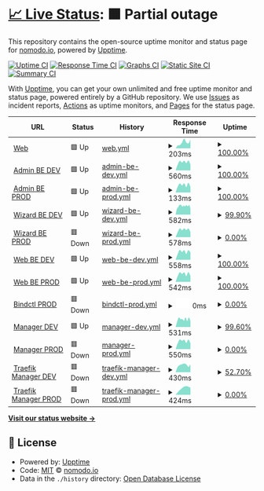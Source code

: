 # [📈 Live Status](https://status.nomodo.io): <!--live status--> **🟧 Partial outage**

This repository contains the open-source uptime monitor and status page for [nomodo.io](https://nomodo.io), powered by [Upptime](https://github.com/upptime/upptime).

[![Uptime CI](https://github.com/nomodoio/bug-free-train/workflows/Uptime%20CI/badge.svg)](https://github.com/nomodoio/bug-free-train/actions?query=workflow%3A%22Uptime+CI%22)
[![Response Time CI](https://github.com/nomodoio/bug-free-train/workflows/Response%20Time%20CI/badge.svg)](https://github.com/nomodoio/bug-free-train/actions?query=workflow%3A%22Response+Time+CI%22)
[![Graphs CI](https://github.com/nomodoio/bug-free-train/workflows/Graphs%20CI/badge.svg)](https://github.com/nomodoio/bug-free-train/actions?query=workflow%3A%22Graphs+CI%22)
[![Static Site CI](https://github.com/nomodoio/bug-free-train/workflows/Static%20Site%20CI/badge.svg)](https://github.com/nomodoio/bug-free-train/actions?query=workflow%3A%22Static+Site+CI%22)
[![Summary CI](https://github.com/nomodoio/bug-free-train/workflows/Summary%20CI/badge.svg)](https://github.com/nomodoio/bug-free-train/actions?query=workflow%3A%22Summary+CI%22)

With [Upptime](https://upptime.js.org), you can get your own unlimited and free uptime monitor and status page, powered entirely by a GitHub repository. We use [Issues](https://github.com/nomodoio/bug-free-train/issues) as incident reports, [Actions](https://github.com/nomodoio/bug-free-train/actions) as uptime monitors, and [Pages](https://status.nomodo.io) for the status page.

<!--start: status pages-->
<!-- This summary is generated by Upptime (https://github.com/upptime/upptime) -->
<!-- Do not edit this manually, your changes will be overwritten -->
<!-- prettier-ignore -->
| URL | Status | History | Response Time | Uptime |
| --- | ------ | ------- | ------------- | ------ |
| <img alt="" src="https://icons.duckduckgo.com/ip3/nomodo.io.ico" height="13"> [Web](https://nomodo.io) | 🟩 Up | [web.yml](https://github.com/nomodoio/bug-free-train/commits/HEAD/history/web.yml) | <details><summary><img alt="Response time graph" src="./graphs/web/response-time-week.png" height="20"> 203ms</summary><br><a href="https://status.nomodo.io/history/web"><img alt="Response time 164" src="https://img.shields.io/endpoint?url=https%3A%2F%2Fraw.githubusercontent.com%2Fnomodoio%2Fbug-free-train%2FHEAD%2Fapi%2Fweb%2Fresponse-time.json"></a><br><a href="https://status.nomodo.io/history/web"><img alt="24-hour response time 302" src="https://img.shields.io/endpoint?url=https%3A%2F%2Fraw.githubusercontent.com%2Fnomodoio%2Fbug-free-train%2FHEAD%2Fapi%2Fweb%2Fresponse-time-day.json"></a><br><a href="https://status.nomodo.io/history/web"><img alt="7-day response time 203" src="https://img.shields.io/endpoint?url=https%3A%2F%2Fraw.githubusercontent.com%2Fnomodoio%2Fbug-free-train%2FHEAD%2Fapi%2Fweb%2Fresponse-time-week.json"></a><br><a href="https://status.nomodo.io/history/web"><img alt="30-day response time 153" src="https://img.shields.io/endpoint?url=https%3A%2F%2Fraw.githubusercontent.com%2Fnomodoio%2Fbug-free-train%2FHEAD%2Fapi%2Fweb%2Fresponse-time-month.json"></a><br><a href="https://status.nomodo.io/history/web"><img alt="1-year response time 164" src="https://img.shields.io/endpoint?url=https%3A%2F%2Fraw.githubusercontent.com%2Fnomodoio%2Fbug-free-train%2FHEAD%2Fapi%2Fweb%2Fresponse-time-year.json"></a></details> | <details><summary><a href="https://status.nomodo.io/history/web">100.00%</a></summary><a href="https://status.nomodo.io/history/web"><img alt="All-time uptime 100.00%" src="https://img.shields.io/endpoint?url=https%3A%2F%2Fraw.githubusercontent.com%2Fnomodoio%2Fbug-free-train%2FHEAD%2Fapi%2Fweb%2Fuptime.json"></a><br><a href="https://status.nomodo.io/history/web"><img alt="24-hour uptime 100.00%" src="https://img.shields.io/endpoint?url=https%3A%2F%2Fraw.githubusercontent.com%2Fnomodoio%2Fbug-free-train%2FHEAD%2Fapi%2Fweb%2Fuptime-day.json"></a><br><a href="https://status.nomodo.io/history/web"><img alt="7-day uptime 100.00%" src="https://img.shields.io/endpoint?url=https%3A%2F%2Fraw.githubusercontent.com%2Fnomodoio%2Fbug-free-train%2FHEAD%2Fapi%2Fweb%2Fuptime-week.json"></a><br><a href="https://status.nomodo.io/history/web"><img alt="30-day uptime 100.00%" src="https://img.shields.io/endpoint?url=https%3A%2F%2Fraw.githubusercontent.com%2Fnomodoio%2Fbug-free-train%2FHEAD%2Fapi%2Fweb%2Fuptime-month.json"></a><br><a href="https://status.nomodo.io/history/web"><img alt="1-year uptime 100.00%" src="https://img.shields.io/endpoint?url=https%3A%2F%2Fraw.githubusercontent.com%2Fnomodoio%2Fbug-free-train%2FHEAD%2Fapi%2Fweb%2Fuptime-year.json"></a></details>
| <img alt="" src="https://icons.duckduckgo.com/ip3/adminbe-prod.nomodo.io.ico" height="13"> [Admin BE DEV](https://adminbe-prod.nomodo.io/health) | 🟩 Up | [admin-be-dev.yml](https://github.com/nomodoio/bug-free-train/commits/HEAD/history/admin-be-dev.yml) | <details><summary><img alt="Response time graph" src="./graphs/admin-be-dev/response-time-week.png" height="20"> 560ms</summary><br><a href="https://status.nomodo.io/history/admin-be-dev"><img alt="Response time 553" src="https://img.shields.io/endpoint?url=https%3A%2F%2Fraw.githubusercontent.com%2Fnomodoio%2Fbug-free-train%2FHEAD%2Fapi%2Fadmin-be-dev%2Fresponse-time.json"></a><br><a href="https://status.nomodo.io/history/admin-be-dev"><img alt="24-hour response time 415" src="https://img.shields.io/endpoint?url=https%3A%2F%2Fraw.githubusercontent.com%2Fnomodoio%2Fbug-free-train%2FHEAD%2Fapi%2Fadmin-be-dev%2Fresponse-time-day.json"></a><br><a href="https://status.nomodo.io/history/admin-be-dev"><img alt="7-day response time 560" src="https://img.shields.io/endpoint?url=https%3A%2F%2Fraw.githubusercontent.com%2Fnomodoio%2Fbug-free-train%2FHEAD%2Fapi%2Fadmin-be-dev%2Fresponse-time-week.json"></a><br><a href="https://status.nomodo.io/history/admin-be-dev"><img alt="30-day response time 541" src="https://img.shields.io/endpoint?url=https%3A%2F%2Fraw.githubusercontent.com%2Fnomodoio%2Fbug-free-train%2FHEAD%2Fapi%2Fadmin-be-dev%2Fresponse-time-month.json"></a><br><a href="https://status.nomodo.io/history/admin-be-dev"><img alt="1-year response time 553" src="https://img.shields.io/endpoint?url=https%3A%2F%2Fraw.githubusercontent.com%2Fnomodoio%2Fbug-free-train%2FHEAD%2Fapi%2Fadmin-be-dev%2Fresponse-time-year.json"></a></details> | <details><summary><a href="https://status.nomodo.io/history/admin-be-dev">100.00%</a></summary><a href="https://status.nomodo.io/history/admin-be-dev"><img alt="All-time uptime 99.98%" src="https://img.shields.io/endpoint?url=https%3A%2F%2Fraw.githubusercontent.com%2Fnomodoio%2Fbug-free-train%2FHEAD%2Fapi%2Fadmin-be-dev%2Fuptime.json"></a><br><a href="https://status.nomodo.io/history/admin-be-dev"><img alt="24-hour uptime 100.00%" src="https://img.shields.io/endpoint?url=https%3A%2F%2Fraw.githubusercontent.com%2Fnomodoio%2Fbug-free-train%2FHEAD%2Fapi%2Fadmin-be-dev%2Fuptime-day.json"></a><br><a href="https://status.nomodo.io/history/admin-be-dev"><img alt="7-day uptime 100.00%" src="https://img.shields.io/endpoint?url=https%3A%2F%2Fraw.githubusercontent.com%2Fnomodoio%2Fbug-free-train%2FHEAD%2Fapi%2Fadmin-be-dev%2Fuptime-week.json"></a><br><a href="https://status.nomodo.io/history/admin-be-dev"><img alt="30-day uptime 100.00%" src="https://img.shields.io/endpoint?url=https%3A%2F%2Fraw.githubusercontent.com%2Fnomodoio%2Fbug-free-train%2FHEAD%2Fapi%2Fadmin-be-dev%2Fuptime-month.json"></a><br><a href="https://status.nomodo.io/history/admin-be-dev"><img alt="1-year uptime 99.98%" src="https://img.shields.io/endpoint?url=https%3A%2F%2Fraw.githubusercontent.com%2Fnomodoio%2Fbug-free-train%2FHEAD%2Fapi%2Fadmin-be-dev%2Fuptime-year.json"></a></details>
| <img alt="" src="https://icons.duckduckgo.com/ip3/adminbe-prod.nomodo.io.ico" height="13"> [Admin BE PROD](https://adminbe-prod.nomodo.io/health) | 🟩 Up | [admin-be-prod.yml](https://github.com/nomodoio/bug-free-train/commits/HEAD/history/admin-be-prod.yml) | <details><summary><img alt="Response time graph" src="./graphs/admin-be-prod/response-time-week.png" height="20"> 133ms</summary><br><a href="https://status.nomodo.io/history/admin-be-prod"><img alt="Response time 128" src="https://img.shields.io/endpoint?url=https%3A%2F%2Fraw.githubusercontent.com%2Fnomodoio%2Fbug-free-train%2FHEAD%2Fapi%2Fadmin-be-prod%2Fresponse-time.json"></a><br><a href="https://status.nomodo.io/history/admin-be-prod"><img alt="24-hour response time 98" src="https://img.shields.io/endpoint?url=https%3A%2F%2Fraw.githubusercontent.com%2Fnomodoio%2Fbug-free-train%2FHEAD%2Fapi%2Fadmin-be-prod%2Fresponse-time-day.json"></a><br><a href="https://status.nomodo.io/history/admin-be-prod"><img alt="7-day response time 133" src="https://img.shields.io/endpoint?url=https%3A%2F%2Fraw.githubusercontent.com%2Fnomodoio%2Fbug-free-train%2FHEAD%2Fapi%2Fadmin-be-prod%2Fresponse-time-week.json"></a><br><a href="https://status.nomodo.io/history/admin-be-prod"><img alt="30-day response time 125" src="https://img.shields.io/endpoint?url=https%3A%2F%2Fraw.githubusercontent.com%2Fnomodoio%2Fbug-free-train%2FHEAD%2Fapi%2Fadmin-be-prod%2Fresponse-time-month.json"></a><br><a href="https://status.nomodo.io/history/admin-be-prod"><img alt="1-year response time 128" src="https://img.shields.io/endpoint?url=https%3A%2F%2Fraw.githubusercontent.com%2Fnomodoio%2Fbug-free-train%2FHEAD%2Fapi%2Fadmin-be-prod%2Fresponse-time-year.json"></a></details> | <details><summary><a href="https://status.nomodo.io/history/admin-be-prod">100.00%</a></summary><a href="https://status.nomodo.io/history/admin-be-prod"><img alt="All-time uptime 99.98%" src="https://img.shields.io/endpoint?url=https%3A%2F%2Fraw.githubusercontent.com%2Fnomodoio%2Fbug-free-train%2FHEAD%2Fapi%2Fadmin-be-prod%2Fuptime.json"></a><br><a href="https://status.nomodo.io/history/admin-be-prod"><img alt="24-hour uptime 100.00%" src="https://img.shields.io/endpoint?url=https%3A%2F%2Fraw.githubusercontent.com%2Fnomodoio%2Fbug-free-train%2FHEAD%2Fapi%2Fadmin-be-prod%2Fuptime-day.json"></a><br><a href="https://status.nomodo.io/history/admin-be-prod"><img alt="7-day uptime 100.00%" src="https://img.shields.io/endpoint?url=https%3A%2F%2Fraw.githubusercontent.com%2Fnomodoio%2Fbug-free-train%2FHEAD%2Fapi%2Fadmin-be-prod%2Fuptime-week.json"></a><br><a href="https://status.nomodo.io/history/admin-be-prod"><img alt="30-day uptime 100.00%" src="https://img.shields.io/endpoint?url=https%3A%2F%2Fraw.githubusercontent.com%2Fnomodoio%2Fbug-free-train%2FHEAD%2Fapi%2Fadmin-be-prod%2Fuptime-month.json"></a><br><a href="https://status.nomodo.io/history/admin-be-prod"><img alt="1-year uptime 99.98%" src="https://img.shields.io/endpoint?url=https%3A%2F%2Fraw.githubusercontent.com%2Fnomodoio%2Fbug-free-train%2FHEAD%2Fapi%2Fadmin-be-prod%2Fuptime-year.json"></a></details>
| <img alt="" src="https://icons.duckduckgo.com/ip3/wizardbe-dev.nomodo.io.ico" height="13"> [Wizard BE DEV](https://wizardbe-dev.nomodo.io/health) | 🟩 Up | [wizard-be-dev.yml](https://github.com/nomodoio/bug-free-train/commits/HEAD/history/wizard-be-dev.yml) | <details><summary><img alt="Response time graph" src="./graphs/wizard-be-dev/response-time-week.png" height="20"> 582ms</summary><br><a href="https://status.nomodo.io/history/wizard-be-dev"><img alt="Response time 549" src="https://img.shields.io/endpoint?url=https%3A%2F%2Fraw.githubusercontent.com%2Fnomodoio%2Fbug-free-train%2FHEAD%2Fapi%2Fwizard-be-dev%2Fresponse-time.json"></a><br><a href="https://status.nomodo.io/history/wizard-be-dev"><img alt="24-hour response time 412" src="https://img.shields.io/endpoint?url=https%3A%2F%2Fraw.githubusercontent.com%2Fnomodoio%2Fbug-free-train%2FHEAD%2Fapi%2Fwizard-be-dev%2Fresponse-time-day.json"></a><br><a href="https://status.nomodo.io/history/wizard-be-dev"><img alt="7-day response time 582" src="https://img.shields.io/endpoint?url=https%3A%2F%2Fraw.githubusercontent.com%2Fnomodoio%2Fbug-free-train%2FHEAD%2Fapi%2Fwizard-be-dev%2Fresponse-time-week.json"></a><br><a href="https://status.nomodo.io/history/wizard-be-dev"><img alt="30-day response time 538" src="https://img.shields.io/endpoint?url=https%3A%2F%2Fraw.githubusercontent.com%2Fnomodoio%2Fbug-free-train%2FHEAD%2Fapi%2Fwizard-be-dev%2Fresponse-time-month.json"></a><br><a href="https://status.nomodo.io/history/wizard-be-dev"><img alt="1-year response time 549" src="https://img.shields.io/endpoint?url=https%3A%2F%2Fraw.githubusercontent.com%2Fnomodoio%2Fbug-free-train%2FHEAD%2Fapi%2Fwizard-be-dev%2Fresponse-time-year.json"></a></details> | <details><summary><a href="https://status.nomodo.io/history/wizard-be-dev">99.90%</a></summary><a href="https://status.nomodo.io/history/wizard-be-dev"><img alt="All-time uptime 99.96%" src="https://img.shields.io/endpoint?url=https%3A%2F%2Fraw.githubusercontent.com%2Fnomodoio%2Fbug-free-train%2FHEAD%2Fapi%2Fwizard-be-dev%2Fuptime.json"></a><br><a href="https://status.nomodo.io/history/wizard-be-dev"><img alt="24-hour uptime 100.00%" src="https://img.shields.io/endpoint?url=https%3A%2F%2Fraw.githubusercontent.com%2Fnomodoio%2Fbug-free-train%2FHEAD%2Fapi%2Fwizard-be-dev%2Fuptime-day.json"></a><br><a href="https://status.nomodo.io/history/wizard-be-dev"><img alt="7-day uptime 99.90%" src="https://img.shields.io/endpoint?url=https%3A%2F%2Fraw.githubusercontent.com%2Fnomodoio%2Fbug-free-train%2FHEAD%2Fapi%2Fwizard-be-dev%2Fuptime-week.json"></a><br><a href="https://status.nomodo.io/history/wizard-be-dev"><img alt="30-day uptime 99.98%" src="https://img.shields.io/endpoint?url=https%3A%2F%2Fraw.githubusercontent.com%2Fnomodoio%2Fbug-free-train%2FHEAD%2Fapi%2Fwizard-be-dev%2Fuptime-month.json"></a><br><a href="https://status.nomodo.io/history/wizard-be-dev"><img alt="1-year uptime 99.96%" src="https://img.shields.io/endpoint?url=https%3A%2F%2Fraw.githubusercontent.com%2Fnomodoio%2Fbug-free-train%2FHEAD%2Fapi%2Fwizard-be-dev%2Fuptime-year.json"></a></details>
| <img alt="" src="https://icons.duckduckgo.com/ip3/wizardbe-prod.nomodo.io.ico" height="13"> [Wizard BE PROD](https://wizardbe-prod.nomodo.io/health) | 🟥 Down | [wizard-be-prod.yml](https://github.com/nomodoio/bug-free-train/commits/HEAD/history/wizard-be-prod.yml) | <details><summary><img alt="Response time graph" src="./graphs/wizard-be-prod/response-time-week.png" height="20"> 578ms</summary><br><a href="https://status.nomodo.io/history/wizard-be-prod"><img alt="Response time 550" src="https://img.shields.io/endpoint?url=https%3A%2F%2Fraw.githubusercontent.com%2Fnomodoio%2Fbug-free-train%2FHEAD%2Fapi%2Fwizard-be-prod%2Fresponse-time.json"></a><br><a href="https://status.nomodo.io/history/wizard-be-prod"><img alt="24-hour response time 408" src="https://img.shields.io/endpoint?url=https%3A%2F%2Fraw.githubusercontent.com%2Fnomodoio%2Fbug-free-train%2FHEAD%2Fapi%2Fwizard-be-prod%2Fresponse-time-day.json"></a><br><a href="https://status.nomodo.io/history/wizard-be-prod"><img alt="7-day response time 578" src="https://img.shields.io/endpoint?url=https%3A%2F%2Fraw.githubusercontent.com%2Fnomodoio%2Fbug-free-train%2FHEAD%2Fapi%2Fwizard-be-prod%2Fresponse-time-week.json"></a><br><a href="https://status.nomodo.io/history/wizard-be-prod"><img alt="30-day response time 534" src="https://img.shields.io/endpoint?url=https%3A%2F%2Fraw.githubusercontent.com%2Fnomodoio%2Fbug-free-train%2FHEAD%2Fapi%2Fwizard-be-prod%2Fresponse-time-month.json"></a><br><a href="https://status.nomodo.io/history/wizard-be-prod"><img alt="1-year response time 550" src="https://img.shields.io/endpoint?url=https%3A%2F%2Fraw.githubusercontent.com%2Fnomodoio%2Fbug-free-train%2FHEAD%2Fapi%2Fwizard-be-prod%2Fresponse-time-year.json"></a></details> | <details><summary><a href="https://status.nomodo.io/history/wizard-be-prod">0.00%</a></summary><a href="https://status.nomodo.io/history/wizard-be-prod"><img alt="All-time uptime 86.35%" src="https://img.shields.io/endpoint?url=https%3A%2F%2Fraw.githubusercontent.com%2Fnomodoio%2Fbug-free-train%2FHEAD%2Fapi%2Fwizard-be-prod%2Fuptime.json"></a><br><a href="https://status.nomodo.io/history/wizard-be-prod"><img alt="24-hour uptime 0.00%" src="https://img.shields.io/endpoint?url=https%3A%2F%2Fraw.githubusercontent.com%2Fnomodoio%2Fbug-free-train%2FHEAD%2Fapi%2Fwizard-be-prod%2Fuptime-day.json"></a><br><a href="https://status.nomodo.io/history/wizard-be-prod"><img alt="7-day uptime 0.00%" src="https://img.shields.io/endpoint?url=https%3A%2F%2Fraw.githubusercontent.com%2Fnomodoio%2Fbug-free-train%2FHEAD%2Fapi%2Fwizard-be-prod%2Fuptime-week.json"></a><br><a href="https://status.nomodo.io/history/wizard-be-prod"><img alt="30-day uptime 75.66%" src="https://img.shields.io/endpoint?url=https%3A%2F%2Fraw.githubusercontent.com%2Fnomodoio%2Fbug-free-train%2FHEAD%2Fapi%2Fwizard-be-prod%2Fuptime-month.json"></a><br><a href="https://status.nomodo.io/history/wizard-be-prod"><img alt="1-year uptime 86.35%" src="https://img.shields.io/endpoint?url=https%3A%2F%2Fraw.githubusercontent.com%2Fnomodoio%2Fbug-free-train%2FHEAD%2Fapi%2Fwizard-be-prod%2Fuptime-year.json"></a></details>
| <img alt="" src="https://icons.duckduckgo.com/ip3/webbe-dev.nomodo.io.ico" height="13"> [Web BE DEV](https://webbe-dev.nomodo.io/health) | 🟩 Up | [web-be-dev.yml](https://github.com/nomodoio/bug-free-train/commits/HEAD/history/web-be-dev.yml) | <details><summary><img alt="Response time graph" src="./graphs/web-be-dev/response-time-week.png" height="20"> 558ms</summary><br><a href="https://status.nomodo.io/history/web-be-dev"><img alt="Response time 548" src="https://img.shields.io/endpoint?url=https%3A%2F%2Fraw.githubusercontent.com%2Fnomodoio%2Fbug-free-train%2FHEAD%2Fapi%2Fweb-be-dev%2Fresponse-time.json"></a><br><a href="https://status.nomodo.io/history/web-be-dev"><img alt="24-hour response time 518" src="https://img.shields.io/endpoint?url=https%3A%2F%2Fraw.githubusercontent.com%2Fnomodoio%2Fbug-free-train%2FHEAD%2Fapi%2Fweb-be-dev%2Fresponse-time-day.json"></a><br><a href="https://status.nomodo.io/history/web-be-dev"><img alt="7-day response time 558" src="https://img.shields.io/endpoint?url=https%3A%2F%2Fraw.githubusercontent.com%2Fnomodoio%2Fbug-free-train%2FHEAD%2Fapi%2Fweb-be-dev%2Fresponse-time-week.json"></a><br><a href="https://status.nomodo.io/history/web-be-dev"><img alt="30-day response time 533" src="https://img.shields.io/endpoint?url=https%3A%2F%2Fraw.githubusercontent.com%2Fnomodoio%2Fbug-free-train%2FHEAD%2Fapi%2Fweb-be-dev%2Fresponse-time-month.json"></a><br><a href="https://status.nomodo.io/history/web-be-dev"><img alt="1-year response time 548" src="https://img.shields.io/endpoint?url=https%3A%2F%2Fraw.githubusercontent.com%2Fnomodoio%2Fbug-free-train%2FHEAD%2Fapi%2Fweb-be-dev%2Fresponse-time-year.json"></a></details> | <details><summary><a href="https://status.nomodo.io/history/web-be-dev">100.00%</a></summary><a href="https://status.nomodo.io/history/web-be-dev"><img alt="All-time uptime 99.98%" src="https://img.shields.io/endpoint?url=https%3A%2F%2Fraw.githubusercontent.com%2Fnomodoio%2Fbug-free-train%2FHEAD%2Fapi%2Fweb-be-dev%2Fuptime.json"></a><br><a href="https://status.nomodo.io/history/web-be-dev"><img alt="24-hour uptime 100.00%" src="https://img.shields.io/endpoint?url=https%3A%2F%2Fraw.githubusercontent.com%2Fnomodoio%2Fbug-free-train%2FHEAD%2Fapi%2Fweb-be-dev%2Fuptime-day.json"></a><br><a href="https://status.nomodo.io/history/web-be-dev"><img alt="7-day uptime 100.00%" src="https://img.shields.io/endpoint?url=https%3A%2F%2Fraw.githubusercontent.com%2Fnomodoio%2Fbug-free-train%2FHEAD%2Fapi%2Fweb-be-dev%2Fuptime-week.json"></a><br><a href="https://status.nomodo.io/history/web-be-dev"><img alt="30-day uptime 100.00%" src="https://img.shields.io/endpoint?url=https%3A%2F%2Fraw.githubusercontent.com%2Fnomodoio%2Fbug-free-train%2FHEAD%2Fapi%2Fweb-be-dev%2Fuptime-month.json"></a><br><a href="https://status.nomodo.io/history/web-be-dev"><img alt="1-year uptime 99.98%" src="https://img.shields.io/endpoint?url=https%3A%2F%2Fraw.githubusercontent.com%2Fnomodoio%2Fbug-free-train%2FHEAD%2Fapi%2Fweb-be-dev%2Fuptime-year.json"></a></details>
| <img alt="" src="https://icons.duckduckgo.com/ip3/webbe-prod.nomodo.io.ico" height="13"> [Web BE PROD](https://webbe-prod.nomodo.io/health) | 🟩 Up | [web-be-prod.yml](https://github.com/nomodoio/bug-free-train/commits/HEAD/history/web-be-prod.yml) | <details><summary><img alt="Response time graph" src="./graphs/web-be-prod/response-time-week.png" height="20"> 542ms</summary><br><a href="https://status.nomodo.io/history/web-be-prod"><img alt="Response time 542" src="https://img.shields.io/endpoint?url=https%3A%2F%2Fraw.githubusercontent.com%2Fnomodoio%2Fbug-free-train%2FHEAD%2Fapi%2Fweb-be-prod%2Fresponse-time.json"></a><br><a href="https://status.nomodo.io/history/web-be-prod"><img alt="24-hour response time 410" src="https://img.shields.io/endpoint?url=https%3A%2F%2Fraw.githubusercontent.com%2Fnomodoio%2Fbug-free-train%2FHEAD%2Fapi%2Fweb-be-prod%2Fresponse-time-day.json"></a><br><a href="https://status.nomodo.io/history/web-be-prod"><img alt="7-day response time 542" src="https://img.shields.io/endpoint?url=https%3A%2F%2Fraw.githubusercontent.com%2Fnomodoio%2Fbug-free-train%2FHEAD%2Fapi%2Fweb-be-prod%2Fresponse-time-week.json"></a><br><a href="https://status.nomodo.io/history/web-be-prod"><img alt="30-day response time 528" src="https://img.shields.io/endpoint?url=https%3A%2F%2Fraw.githubusercontent.com%2Fnomodoio%2Fbug-free-train%2FHEAD%2Fapi%2Fweb-be-prod%2Fresponse-time-month.json"></a><br><a href="https://status.nomodo.io/history/web-be-prod"><img alt="1-year response time 542" src="https://img.shields.io/endpoint?url=https%3A%2F%2Fraw.githubusercontent.com%2Fnomodoio%2Fbug-free-train%2FHEAD%2Fapi%2Fweb-be-prod%2Fresponse-time-year.json"></a></details> | <details><summary><a href="https://status.nomodo.io/history/web-be-prod">100.00%</a></summary><a href="https://status.nomodo.io/history/web-be-prod"><img alt="All-time uptime 99.98%" src="https://img.shields.io/endpoint?url=https%3A%2F%2Fraw.githubusercontent.com%2Fnomodoio%2Fbug-free-train%2FHEAD%2Fapi%2Fweb-be-prod%2Fuptime.json"></a><br><a href="https://status.nomodo.io/history/web-be-prod"><img alt="24-hour uptime 100.00%" src="https://img.shields.io/endpoint?url=https%3A%2F%2Fraw.githubusercontent.com%2Fnomodoio%2Fbug-free-train%2FHEAD%2Fapi%2Fweb-be-prod%2Fuptime-day.json"></a><br><a href="https://status.nomodo.io/history/web-be-prod"><img alt="7-day uptime 100.00%" src="https://img.shields.io/endpoint?url=https%3A%2F%2Fraw.githubusercontent.com%2Fnomodoio%2Fbug-free-train%2FHEAD%2Fapi%2Fweb-be-prod%2Fuptime-week.json"></a><br><a href="https://status.nomodo.io/history/web-be-prod"><img alt="30-day uptime 100.00%" src="https://img.shields.io/endpoint?url=https%3A%2F%2Fraw.githubusercontent.com%2Fnomodoio%2Fbug-free-train%2FHEAD%2Fapi%2Fweb-be-prod%2Fuptime-month.json"></a><br><a href="https://status.nomodo.io/history/web-be-prod"><img alt="1-year uptime 99.98%" src="https://img.shields.io/endpoint?url=https%3A%2F%2Fraw.githubusercontent.com%2Fnomodoio%2Fbug-free-train%2FHEAD%2Fapi%2Fweb-be-prod%2Fuptime-year.json"></a></details>
| <img alt="" src="https://icons.duckduckgo.com/ip3/bindctl.nomodo.io.ico" height="13"> [Bindctl PROD](https://bindctl.nomodo.io/health) | 🟥 Down | [bindctl-prod.yml](https://github.com/nomodoio/bug-free-train/commits/HEAD/history/bindctl-prod.yml) | <details><summary><img alt="Response time graph" src="./graphs/bindctl-prod/response-time-week.png" height="20"> 0ms</summary><br><a href="https://status.nomodo.io/history/bindctl-prod"><img alt="Response time 550" src="https://img.shields.io/endpoint?url=https%3A%2F%2Fraw.githubusercontent.com%2Fnomodoio%2Fbug-free-train%2FHEAD%2Fapi%2Fbindctl-prod%2Fresponse-time.json"></a><br><a href="https://status.nomodo.io/history/bindctl-prod"><img alt="24-hour response time 0" src="https://img.shields.io/endpoint?url=https%3A%2F%2Fraw.githubusercontent.com%2Fnomodoio%2Fbug-free-train%2FHEAD%2Fapi%2Fbindctl-prod%2Fresponse-time-day.json"></a><br><a href="https://status.nomodo.io/history/bindctl-prod"><img alt="7-day response time 0" src="https://img.shields.io/endpoint?url=https%3A%2F%2Fraw.githubusercontent.com%2Fnomodoio%2Fbug-free-train%2FHEAD%2Fapi%2Fbindctl-prod%2Fresponse-time-week.json"></a><br><a href="https://status.nomodo.io/history/bindctl-prod"><img alt="30-day response time 534" src="https://img.shields.io/endpoint?url=https%3A%2F%2Fraw.githubusercontent.com%2Fnomodoio%2Fbug-free-train%2FHEAD%2Fapi%2Fbindctl-prod%2Fresponse-time-month.json"></a><br><a href="https://status.nomodo.io/history/bindctl-prod"><img alt="1-year response time 550" src="https://img.shields.io/endpoint?url=https%3A%2F%2Fraw.githubusercontent.com%2Fnomodoio%2Fbug-free-train%2FHEAD%2Fapi%2Fbindctl-prod%2Fresponse-time-year.json"></a></details> | <details><summary><a href="https://status.nomodo.io/history/bindctl-prod">0.00%</a></summary><a href="https://status.nomodo.io/history/bindctl-prod"><img alt="All-time uptime 48.39%" src="https://img.shields.io/endpoint?url=https%3A%2F%2Fraw.githubusercontent.com%2Fnomodoio%2Fbug-free-train%2FHEAD%2Fapi%2Fbindctl-prod%2Fuptime.json"></a><br><a href="https://status.nomodo.io/history/bindctl-prod"><img alt="24-hour uptime 0.00%" src="https://img.shields.io/endpoint?url=https%3A%2F%2Fraw.githubusercontent.com%2Fnomodoio%2Fbug-free-train%2FHEAD%2Fapi%2Fbindctl-prod%2Fuptime-day.json"></a><br><a href="https://status.nomodo.io/history/bindctl-prod"><img alt="7-day uptime 0.00%" src="https://img.shields.io/endpoint?url=https%3A%2F%2Fraw.githubusercontent.com%2Fnomodoio%2Fbug-free-train%2FHEAD%2Fapi%2Fbindctl-prod%2Fuptime-week.json"></a><br><a href="https://status.nomodo.io/history/bindctl-prod"><img alt="30-day uptime 8.98%" src="https://img.shields.io/endpoint?url=https%3A%2F%2Fraw.githubusercontent.com%2Fnomodoio%2Fbug-free-train%2FHEAD%2Fapi%2Fbindctl-prod%2Fuptime-month.json"></a><br><a href="https://status.nomodo.io/history/bindctl-prod"><img alt="1-year uptime 48.39%" src="https://img.shields.io/endpoint?url=https%3A%2F%2Fraw.githubusercontent.com%2Fnomodoio%2Fbug-free-train%2FHEAD%2Fapi%2Fbindctl-prod%2Fuptime-year.json"></a></details>
| <img alt="" src="https://icons.duckduckgo.com/ip3/mngr-dev.nomodo.io.ico" height="13"> [Manager DEV](https://mngr-dev.nomodo.io/health) | 🟩 Up | [manager-dev.yml](https://github.com/nomodoio/bug-free-train/commits/HEAD/history/manager-dev.yml) | <details><summary><img alt="Response time graph" src="./graphs/manager-dev/response-time-week.png" height="20"> 531ms</summary><br><a href="https://status.nomodo.io/history/manager-dev"><img alt="Response time 533" src="https://img.shields.io/endpoint?url=https%3A%2F%2Fraw.githubusercontent.com%2Fnomodoio%2Fbug-free-train%2FHEAD%2Fapi%2Fmanager-dev%2Fresponse-time.json"></a><br><a href="https://status.nomodo.io/history/manager-dev"><img alt="24-hour response time 411" src="https://img.shields.io/endpoint?url=https%3A%2F%2Fraw.githubusercontent.com%2Fnomodoio%2Fbug-free-train%2FHEAD%2Fapi%2Fmanager-dev%2Fresponse-time-day.json"></a><br><a href="https://status.nomodo.io/history/manager-dev"><img alt="7-day response time 531" src="https://img.shields.io/endpoint?url=https%3A%2F%2Fraw.githubusercontent.com%2Fnomodoio%2Fbug-free-train%2FHEAD%2Fapi%2Fmanager-dev%2Fresponse-time-week.json"></a><br><a href="https://status.nomodo.io/history/manager-dev"><img alt="30-day response time 509" src="https://img.shields.io/endpoint?url=https%3A%2F%2Fraw.githubusercontent.com%2Fnomodoio%2Fbug-free-train%2FHEAD%2Fapi%2Fmanager-dev%2Fresponse-time-month.json"></a><br><a href="https://status.nomodo.io/history/manager-dev"><img alt="1-year response time 533" src="https://img.shields.io/endpoint?url=https%3A%2F%2Fraw.githubusercontent.com%2Fnomodoio%2Fbug-free-train%2FHEAD%2Fapi%2Fmanager-dev%2Fresponse-time-year.json"></a></details> | <details><summary><a href="https://status.nomodo.io/history/manager-dev">99.60%</a></summary><a href="https://status.nomodo.io/history/manager-dev"><img alt="All-time uptime 50.95%" src="https://img.shields.io/endpoint?url=https%3A%2F%2Fraw.githubusercontent.com%2Fnomodoio%2Fbug-free-train%2FHEAD%2Fapi%2Fmanager-dev%2Fuptime.json"></a><br><a href="https://status.nomodo.io/history/manager-dev"><img alt="24-hour uptime 100.00%" src="https://img.shields.io/endpoint?url=https%3A%2F%2Fraw.githubusercontent.com%2Fnomodoio%2Fbug-free-train%2FHEAD%2Fapi%2Fmanager-dev%2Fuptime-day.json"></a><br><a href="https://status.nomodo.io/history/manager-dev"><img alt="7-day uptime 99.60%" src="https://img.shields.io/endpoint?url=https%3A%2F%2Fraw.githubusercontent.com%2Fnomodoio%2Fbug-free-train%2FHEAD%2Fapi%2Fmanager-dev%2Fuptime-week.json"></a><br><a href="https://status.nomodo.io/history/manager-dev"><img alt="30-day uptime 22.54%" src="https://img.shields.io/endpoint?url=https%3A%2F%2Fraw.githubusercontent.com%2Fnomodoio%2Fbug-free-train%2FHEAD%2Fapi%2Fmanager-dev%2Fuptime-month.json"></a><br><a href="https://status.nomodo.io/history/manager-dev"><img alt="1-year uptime 50.95%" src="https://img.shields.io/endpoint?url=https%3A%2F%2Fraw.githubusercontent.com%2Fnomodoio%2Fbug-free-train%2FHEAD%2Fapi%2Fmanager-dev%2Fuptime-year.json"></a></details>
| <img alt="" src="https://icons.duckduckgo.com/ip3/mngr-prod.nomodo.io.ico" height="13"> [Manager PROD](https://mngr-prod.nomodo.io/health) | 🟥 Down | [manager-prod.yml](https://github.com/nomodoio/bug-free-train/commits/HEAD/history/manager-prod.yml) | <details><summary><img alt="Response time graph" src="./graphs/manager-prod/response-time-week.png" height="20"> 550ms</summary><br><a href="https://status.nomodo.io/history/manager-prod"><img alt="Response time 541" src="https://img.shields.io/endpoint?url=https%3A%2F%2Fraw.githubusercontent.com%2Fnomodoio%2Fbug-free-train%2FHEAD%2Fapi%2Fmanager-prod%2Fresponse-time.json"></a><br><a href="https://status.nomodo.io/history/manager-prod"><img alt="24-hour response time 410" src="https://img.shields.io/endpoint?url=https%3A%2F%2Fraw.githubusercontent.com%2Fnomodoio%2Fbug-free-train%2FHEAD%2Fapi%2Fmanager-prod%2Fresponse-time-day.json"></a><br><a href="https://status.nomodo.io/history/manager-prod"><img alt="7-day response time 550" src="https://img.shields.io/endpoint?url=https%3A%2F%2Fraw.githubusercontent.com%2Fnomodoio%2Fbug-free-train%2FHEAD%2Fapi%2Fmanager-prod%2Fresponse-time-week.json"></a><br><a href="https://status.nomodo.io/history/manager-prod"><img alt="30-day response time 536" src="https://img.shields.io/endpoint?url=https%3A%2F%2Fraw.githubusercontent.com%2Fnomodoio%2Fbug-free-train%2FHEAD%2Fapi%2Fmanager-prod%2Fresponse-time-month.json"></a><br><a href="https://status.nomodo.io/history/manager-prod"><img alt="1-year response time 541" src="https://img.shields.io/endpoint?url=https%3A%2F%2Fraw.githubusercontent.com%2Fnomodoio%2Fbug-free-train%2FHEAD%2Fapi%2Fmanager-prod%2Fresponse-time-year.json"></a></details> | <details><summary><a href="https://status.nomodo.io/history/manager-prod">0.00%</a></summary><a href="https://status.nomodo.io/history/manager-prod"><img alt="All-time uptime 37.06%" src="https://img.shields.io/endpoint?url=https%3A%2F%2Fraw.githubusercontent.com%2Fnomodoio%2Fbug-free-train%2FHEAD%2Fapi%2Fmanager-prod%2Fuptime.json"></a><br><a href="https://status.nomodo.io/history/manager-prod"><img alt="24-hour uptime 0.00%" src="https://img.shields.io/endpoint?url=https%3A%2F%2Fraw.githubusercontent.com%2Fnomodoio%2Fbug-free-train%2FHEAD%2Fapi%2Fmanager-prod%2Fuptime-day.json"></a><br><a href="https://status.nomodo.io/history/manager-prod"><img alt="7-day uptime 0.00%" src="https://img.shields.io/endpoint?url=https%3A%2F%2Fraw.githubusercontent.com%2Fnomodoio%2Fbug-free-train%2FHEAD%2Fapi%2Fmanager-prod%2Fuptime-week.json"></a><br><a href="https://status.nomodo.io/history/manager-prod"><img alt="30-day uptime 0.00%" src="https://img.shields.io/endpoint?url=https%3A%2F%2Fraw.githubusercontent.com%2Fnomodoio%2Fbug-free-train%2FHEAD%2Fapi%2Fmanager-prod%2Fuptime-month.json"></a><br><a href="https://status.nomodo.io/history/manager-prod"><img alt="1-year uptime 37.06%" src="https://img.shields.io/endpoint?url=https%3A%2F%2Fraw.githubusercontent.com%2Fnomodoio%2Fbug-free-train%2FHEAD%2Fapi%2Fmanager-prod%2Fuptime-year.json"></a></details>
| <img alt="" src="https://icons.duckduckgo.com/ip3/t1-dev.nomodo.io.ico" height="13"> [Traefik Manager DEV](https://t1-dev.nomodo.io/health) | 🟥 Down | [traefik-manager-dev.yml](https://github.com/nomodoio/bug-free-train/commits/HEAD/history/traefik-manager-dev.yml) | <details><summary><img alt="Response time graph" src="./graphs/traefik-manager-dev/response-time-week.png" height="20"> 430ms</summary><br><a href="https://status.nomodo.io/history/traefik-manager-dev"><img alt="Response time 432" src="https://img.shields.io/endpoint?url=https%3A%2F%2Fraw.githubusercontent.com%2Fnomodoio%2Fbug-free-train%2FHEAD%2Fapi%2Ftraefik-manager-dev%2Fresponse-time.json"></a><br><a href="https://status.nomodo.io/history/traefik-manager-dev"><img alt="24-hour response time 0" src="https://img.shields.io/endpoint?url=https%3A%2F%2Fraw.githubusercontent.com%2Fnomodoio%2Fbug-free-train%2FHEAD%2Fapi%2Ftraefik-manager-dev%2Fresponse-time-day.json"></a><br><a href="https://status.nomodo.io/history/traefik-manager-dev"><img alt="7-day response time 430" src="https://img.shields.io/endpoint?url=https%3A%2F%2Fraw.githubusercontent.com%2Fnomodoio%2Fbug-free-train%2FHEAD%2Fapi%2Ftraefik-manager-dev%2Fresponse-time-week.json"></a><br><a href="https://status.nomodo.io/history/traefik-manager-dev"><img alt="30-day response time 432" src="https://img.shields.io/endpoint?url=https%3A%2F%2Fraw.githubusercontent.com%2Fnomodoio%2Fbug-free-train%2FHEAD%2Fapi%2Ftraefik-manager-dev%2Fresponse-time-month.json"></a><br><a href="https://status.nomodo.io/history/traefik-manager-dev"><img alt="1-year response time 432" src="https://img.shields.io/endpoint?url=https%3A%2F%2Fraw.githubusercontent.com%2Fnomodoio%2Fbug-free-train%2FHEAD%2Fapi%2Ftraefik-manager-dev%2Fresponse-time-year.json"></a></details> | <details><summary><a href="https://status.nomodo.io/history/traefik-manager-dev">52.70%</a></summary><a href="https://status.nomodo.io/history/traefik-manager-dev"><img alt="All-time uptime 87.59%" src="https://img.shields.io/endpoint?url=https%3A%2F%2Fraw.githubusercontent.com%2Fnomodoio%2Fbug-free-train%2FHEAD%2Fapi%2Ftraefik-manager-dev%2Fuptime.json"></a><br><a href="https://status.nomodo.io/history/traefik-manager-dev"><img alt="24-hour uptime 0.00%" src="https://img.shields.io/endpoint?url=https%3A%2F%2Fraw.githubusercontent.com%2Fnomodoio%2Fbug-free-train%2FHEAD%2Fapi%2Ftraefik-manager-dev%2Fuptime-day.json"></a><br><a href="https://status.nomodo.io/history/traefik-manager-dev"><img alt="7-day uptime 52.70%" src="https://img.shields.io/endpoint?url=https%3A%2F%2Fraw.githubusercontent.com%2Fnomodoio%2Fbug-free-train%2FHEAD%2Fapi%2Ftraefik-manager-dev%2Fuptime-week.json"></a><br><a href="https://status.nomodo.io/history/traefik-manager-dev"><img alt="30-day uptime 87.59%" src="https://img.shields.io/endpoint?url=https%3A%2F%2Fraw.githubusercontent.com%2Fnomodoio%2Fbug-free-train%2FHEAD%2Fapi%2Ftraefik-manager-dev%2Fuptime-month.json"></a><br><a href="https://status.nomodo.io/history/traefik-manager-dev"><img alt="1-year uptime 87.59%" src="https://img.shields.io/endpoint?url=https%3A%2F%2Fraw.githubusercontent.com%2Fnomodoio%2Fbug-free-train%2FHEAD%2Fapi%2Ftraefik-manager-dev%2Fuptime-year.json"></a></details>
| <img alt="" src="https://icons.duckduckgo.com/ip3/t1-prod.nomodo.io.ico" height="13"> [Traefik Manager PROD](https://t1-prod.nomodo.io/health) | 🟥 Down | [traefik-manager-prod.yml](https://github.com/nomodoio/bug-free-train/commits/HEAD/history/traefik-manager-prod.yml) | <details><summary><img alt="Response time graph" src="./graphs/traefik-manager-prod/response-time-week.png" height="20"> 424ms</summary><br><a href="https://status.nomodo.io/history/traefik-manager-prod"><img alt="Response time 419" src="https://img.shields.io/endpoint?url=https%3A%2F%2Fraw.githubusercontent.com%2Fnomodoio%2Fbug-free-train%2FHEAD%2Fapi%2Ftraefik-manager-prod%2Fresponse-time.json"></a><br><a href="https://status.nomodo.io/history/traefik-manager-prod"><img alt="24-hour response time 0" src="https://img.shields.io/endpoint?url=https%3A%2F%2Fraw.githubusercontent.com%2Fnomodoio%2Fbug-free-train%2FHEAD%2Fapi%2Ftraefik-manager-prod%2Fresponse-time-day.json"></a><br><a href="https://status.nomodo.io/history/traefik-manager-prod"><img alt="7-day response time 424" src="https://img.shields.io/endpoint?url=https%3A%2F%2Fraw.githubusercontent.com%2Fnomodoio%2Fbug-free-train%2FHEAD%2Fapi%2Ftraefik-manager-prod%2Fresponse-time-week.json"></a><br><a href="https://status.nomodo.io/history/traefik-manager-prod"><img alt="30-day response time 419" src="https://img.shields.io/endpoint?url=https%3A%2F%2Fraw.githubusercontent.com%2Fnomodoio%2Fbug-free-train%2FHEAD%2Fapi%2Ftraefik-manager-prod%2Fresponse-time-month.json"></a><br><a href="https://status.nomodo.io/history/traefik-manager-prod"><img alt="1-year response time 419" src="https://img.shields.io/endpoint?url=https%3A%2F%2Fraw.githubusercontent.com%2Fnomodoio%2Fbug-free-train%2FHEAD%2Fapi%2Ftraefik-manager-prod%2Fresponse-time-year.json"></a></details> | <details><summary><a href="https://status.nomodo.io/history/traefik-manager-prod">0.00%</a></summary><a href="https://status.nomodo.io/history/traefik-manager-prod"><img alt="All-time uptime 72.28%" src="https://img.shields.io/endpoint?url=https%3A%2F%2Fraw.githubusercontent.com%2Fnomodoio%2Fbug-free-train%2FHEAD%2Fapi%2Ftraefik-manager-prod%2Fuptime.json"></a><br><a href="https://status.nomodo.io/history/traefik-manager-prod"><img alt="24-hour uptime 0.00%" src="https://img.shields.io/endpoint?url=https%3A%2F%2Fraw.githubusercontent.com%2Fnomodoio%2Fbug-free-train%2FHEAD%2Fapi%2Ftraefik-manager-prod%2Fuptime-day.json"></a><br><a href="https://status.nomodo.io/history/traefik-manager-prod"><img alt="7-day uptime 0.00%" src="https://img.shields.io/endpoint?url=https%3A%2F%2Fraw.githubusercontent.com%2Fnomodoio%2Fbug-free-train%2FHEAD%2Fapi%2Ftraefik-manager-prod%2Fuptime-week.json"></a><br><a href="https://status.nomodo.io/history/traefik-manager-prod"><img alt="30-day uptime 72.28%" src="https://img.shields.io/endpoint?url=https%3A%2F%2Fraw.githubusercontent.com%2Fnomodoio%2Fbug-free-train%2FHEAD%2Fapi%2Ftraefik-manager-prod%2Fuptime-month.json"></a><br><a href="https://status.nomodo.io/history/traefik-manager-prod"><img alt="1-year uptime 72.28%" src="https://img.shields.io/endpoint?url=https%3A%2F%2Fraw.githubusercontent.com%2Fnomodoio%2Fbug-free-train%2FHEAD%2Fapi%2Ftraefik-manager-prod%2Fuptime-year.json"></a></details>

<!--end: status pages-->

[**Visit our status website →**](https://status.nomodo.io)

## 📄 License

- Powered by: [Upptime](https://github.com/upptime/upptime)
- Code: [MIT](./LICENSE) © [nomodo.io](https://nomodo.io)
- Data in the `./history` directory: [Open Database License](https://opendatacommons.org/licenses/odbl/1-0/)

